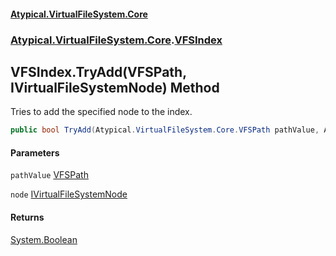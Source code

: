 #### [Atypical.VirtualFileSystem.Core](VirtualFileSystem.md 'VirtualFileSystem')
### [Atypical.VirtualFileSystem.Core](VirtualFileSystem.md#Atypical.VirtualFileSystem.Core 'Atypical.VirtualFileSystem.Core').[VFSIndex](VFSIndex.md 'Atypical.VirtualFileSystem.Core.VFSIndex')

## VFSIndex.TryAdd(VFSPath, IVirtualFileSystemNode) Method

Tries to add the specified node to the index.

```csharp
public bool TryAdd(Atypical.VirtualFileSystem.Core.VFSPath pathValue, Atypical.VirtualFileSystem.Core.Contracts.IVirtualFileSystemNode node);
```
#### Parameters

<a name='Atypical.VirtualFileSystem.Core.VFSIndex.TryAdd(Atypical.VirtualFileSystem.Core.VFSPath,Atypical.VirtualFileSystem.Core.Contracts.IVirtualFileSystemNode).pathValue'></a>

`pathValue` [VFSPath](VFSPath.md 'Atypical.VirtualFileSystem.Core.VFSPath')

<a name='Atypical.VirtualFileSystem.Core.VFSIndex.TryAdd(Atypical.VirtualFileSystem.Core.VFSPath,Atypical.VirtualFileSystem.Core.Contracts.IVirtualFileSystemNode).node'></a>

`node` [IVirtualFileSystemNode](IVirtualFileSystemNode.md 'Atypical.VirtualFileSystem.Core.Contracts.IVirtualFileSystemNode')

#### Returns
[System.Boolean](https://docs.microsoft.com/en-us/dotnet/api/System.Boolean 'System.Boolean')